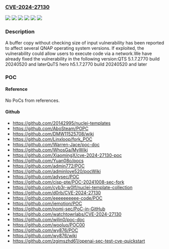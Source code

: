 ### [CVE-2024-27130](https://cve.mitre.org/cgi-bin/cvename.cgi?name=CVE-2024-27130)
![](https://img.shields.io/static/v1?label=Product&message=QTS&color=blue)
![](https://img.shields.io/static/v1?label=Product&message=QuTS%20hero&color=blue)
![](https://img.shields.io/static/v1?label=Version&message=5.1.x%3C%205.1.7.2770%20build%2020240520%20&color=brighgreen)
![](https://img.shields.io/static/v1?label=Version&message=h5.1.x%3C%20h5.1.7.2770%20build%2020240520%20&color=brighgreen)
![](https://img.shields.io/static/v1?label=Vulnerability&message=CWE-120&color=brighgreen)
![](https://img.shields.io/static/v1?label=Vulnerability&message=CWE-121&color=brighgreen)

### Description

A buffer copy without checking size of input vulnerability has been reported to affect several QNAP operating system versions. If exploited, the vulnerability could allow users to execute code via a network.We have already fixed the vulnerability in the following version:QTS 5.1.7.2770 build 20240520 and laterQuTS hero h5.1.7.2770 build 20240520 and later

### POC

#### Reference
No PoCs from references.

#### Github
- https://github.com/20142995/nuclei-templates
- https://github.com/AboSteam/POPC
- https://github.com/DMW11525708/wiki
- https://github.com/Linxloop/fork_POC
- https://github.com/Warren-Jace/poc-doc
- https://github.com/WhosGa/MyWiki
- https://github.com/XiaomingX/cve-2024-27130-poc
- https://github.com/Yuan08o/pocs
- https://github.com/admin772/POC
- https://github.com/adminlove520/pocWiki
- https://github.com/adysec/POC
- https://github.com/cisp-pte/POC-20241008-sec-fork
- https://github.com/cyb3r-w0lf/nuclei-template-collection
- https://github.com/d0rb/CVE-2024-27130
- https://github.com/eeeeeeeeee-code/POC
- https://github.com/iemotion/POC
- https://github.com/nomi-sec/PoC-in-GitHub
- https://github.com/watchtowrlabs/CVE-2024-27130
- https://github.com/wjlin0/poc-doc
- https://github.com/wooluo/POC00
- https://github.com/wy876/POC
- https://github.com/wy876/wiki
- https://github.com/zgimszhd61/openai-sec-test-cve-quickstart

